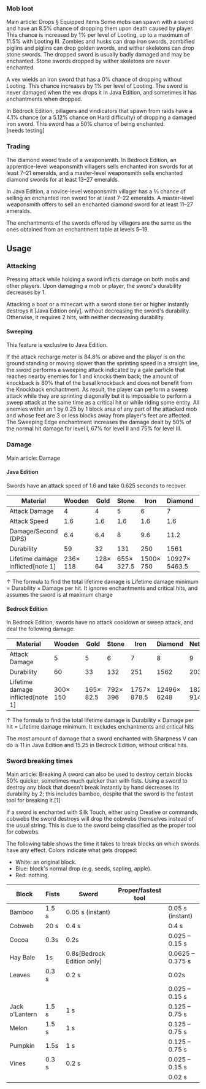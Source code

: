 ### Mob loot
Main article: Drops § Equipped items
Some mobs can spawn with a sword and have an 8.5% chance of dropping them upon death caused by player. This chance is increased by 1% per level of Looting, up to a maximum of 11.5% with Looting III. Zombies and husks can drop iron swords, zombified piglins and piglins can drop golden swords, and wither skeletons can drop stone swords. The dropped sword is usually badly damaged and may be enchanted. Stone swords dropped by wither skeletons are never enchanted.

A vex wields an iron sword that has a 0% chance of dropping without Looting. This chance increases by 1% per level of Looting. The sword is never damaged when the vex drops it in Java Edition, and sometimes it has enchantments when dropped.

In Bedrock Edition, pillagers and vindicators that spawn from raids have a 4.1% chance (or a 5.12% chance on Hard difficulty) of dropping a damaged iron sword. This sword has a 50% chance of being enchanted.[needs testing]

### Trading
The diamond sword trade of a weaponsmith.
In Bedrock Edition, an apprentice-level weaponsmith villagers sells enchanted iron swords for at least 7–21 emeralds, and a master-level weaponsmith sells enchanted diamond swords for at least 13–27 emeralds.

In Java Edition, a novice-level weaponsmith villager has a 2⁄3 chance of selling an enchanted iron sword for at least 7–22 emeralds. A master-level weaponsmith offers to sell an enchanted diamond sword for at least 11–27 emeralds.

The enchantments of the swords offered by villagers are the same as the ones obtained from an enchantment table at levels 5–19.

## Usage
### Attacking
Pressing attack while holding a sword inflicts damage on both mobs and other players. Upon damaging a mob or player, the sword's durability decreases by 1.

Attacking a boat or a minecart with a sword stone tier or higher instantly destroys it ‌[Java Edition  only], without decreasing the sword's durability. Otherwise, it requires 2 hits, with neither decreasing durability.

#### Sweeping

  

This feature is exclusive to  Java Edition. 


If the attack recharge meter is 84.8% or above and the player is on the ground standing or moving slower than the sprinting speed in a straight line, the sword performs a sweeping attack indicated by a gale particle that reaches nearby enemies for 1 and knocks them back; the amount of knockback is 80% that of the basal knockback and does not benefit from the Knockback enchantment. As result, the player can perform a sweep attack while they are sprinting diagonally but it is impossible to perform a sweep attack at the same time as a critical hit or while riding some entity. All enemies within an 1 by 0.25 by 1 block area of any part of the attacked mob and whose feet are 3 or less blocks away from player's feet are affected. The Sweeping Edge enchantment increases the damage dealt by 50% of the normal hit damage for level I, 67% for level II and 75% for level III.

### Damage
Main article: Damage
#### Java Edition
Swords have an attack speed of 1.6 and take 0.625 seconds to recover. 

| Material                          | Wooden   | Gold    | Stone      | Iron      | Diamond       | Netherite   |
|-----------------------------------|----------|---------|------------|-----------|---------------|-------------|
| Attack Damage                     | 4        | 4       | 5          | 6         | 7             | 8           |
| Attack Speed                      | 1.6      | 1.6     | 1.6        | 1.6       | 1.6           | 1.6         |
| Damage/Second (DPS)               | 6.4      | 6.4     | 8          | 9.6       | 11.2          | 12.8        |
| Durability                        | 59       | 32      | 131        | 250       | 1561          | 2031        |
| Lifetime damage inflicted[note 1] | 236× 118 | 128× 64 | 655× 327.5 | 1500× 750 | 10927× 5463.5 | 16248× 8124 |


↑ The formula to find the total lifetime damage is Lifetime damage minimum = Durability × Damage per hit. It ignores enchantments and critical hits, and assumes the sword is at maximum charge


#### Bedrock Edition
In Bedrock Edition, swords have no attack cooldown or sweep attack, and deal the following damage:

| Material                          | Wooden   | Gold      | Stone    | Iron        | Diamond     | Netherite   |
|-----------------------------------|----------|-----------|----------|-------------|-------------|-------------|
| Attack Damage                     | 5        | 5         | 6        | 7           | 8           | 9           |
| Durability                        | 60       | 33        | 132      | 251         | 1562        | 2032        |
| Lifetime damage inflicted[note 1] | 300× 150 | 165× 82.5 | 792× 396 | 1757× 878.5 | 12496× 6248 | 18288× 9144 |


↑ The formula to find the total lifetime damage is Durability × Damage per hit = Lifetime damage minimum. It excludes enchantments and critical hits


The most amount of damage that a sword enchanted with Sharpness V can do is 11 in Java Edition and 15.25 in Bedrock Edition, without critical hits.

### Sword breaking times
Main article: Breaking
A sword can also be used to destroy certain blocks 50% quicker, sometimes much quicker than with fists. Using a sword to destroy any block that doesn't break instantly by hand decreases its durability by 2; this includes bamboo, despite that the sword is the fastest tool for breaking it.[1]

If a sword is enchanted with Silk Touch, either using Creative or commands, cobwebs the sword destroys will drop the cobwebs themselves instead of the usual string. This is due to the sword being classified as the proper tool for cobwebs.

The following table shows the time it takes to break blocks on which swords have any effect. Colors indicate what gets dropped:

- White: an original block.
- Blue: block's normal drop (e.g. seeds, sapling, apple).
- Red: nothing.

| Block          | Fists | Sword                        | Proper/fastest tool |                  |
|----------------|-------|------------------------------|---------------------|------------------|
| Bamboo         | 1.5 s | 0.05 s (instant)             |                     | 0.05 s (instant) |
| Cobweb         | 20 s  | 0.4 s                        |                     | 0.4 s            |
| Cocoa          | 0.3s  | 0.2s                         |                     | 0.025 – 0.15 s   |
| Hay Bale       | 1s    | 0.8s‌[Bedrock Edition  only] |                     | 0.0625 – 0.375 s |
| Leaves         | 0.3 s | 0.2 s                        |                     | 0.02s            |
|                |       |                              |                     | 0.025 – 0.15 s   |
| Jack o'Lantern | 1.5 s | 1 s                          |                     | 0.125 – 0.75 s   |
| Melon          | 1.5 s | 1 s                          |                     | 0.125 – 0.75 s   |
| Pumpkin        | 1.5s  | 1 s                          |                     | 0.125 – 0.75 s   |
| Vines          | 0.3 s | 0.2 s                        |                     | 0.025 – 0.15 s   |
|                |       |                              |                     | 0.02 s           |

